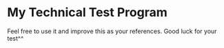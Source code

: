 # My Technical Test Program

Feel free to use it and improve this as your references. Good luck for your test^^